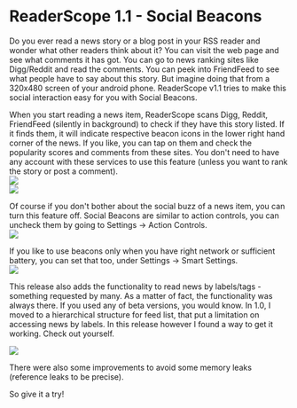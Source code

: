 ReaderScope 1.1 - Social Beacons
===
Do you ever read a news story or a blog post in your RSS reader and wonder what other readers think about it? You can visit the web page and see what comments it has got. You can go to news ranking sites like Digg/Reddit and read the comments. You can peek into FriendFeed to see what people have to say about this story. But imagine doing that from a 320x480 screen of your android phone. ReaderScope v1.1 tries to make this social interaction easy for you with Social Beacons.

  
When you start reading a news item, ReaderScope scans Digg, Reddit, FriendFeed (silently in background) to check if they have this story listed. If it finds them, it will indicate respective beacon icons in the lower right hand corner of the news. If you like, you can tap on them and check the popularity scores and comments from these sites. You don't need to have any account with these services to use this feature (unless you want to rank the story or post a comment).  
[![](http://1.bp.blogspot.com/_W6UcJjyXr24/SqtPTzNE4xI/AAAAAAAADYM/vMgqcrQu3R8/s400/screenshot1.png)][0]  
[![](http://2.bp.blogspot.com/_W6UcJjyXr24/SqtREdiHE2I/AAAAAAAADYU/tUGuHYwgyEg/s400/screenshot2.png)][1]  

Of course if you don't bother about the social buzz of a news item, you can turn this feature off. Social Beacons are similar to action controls, you can uncheck them by going to Settings -\> Action Controls.   
[![](http://2.bp.blogspot.com/_W6UcJjyXr24/SqtRE7aF9QI/AAAAAAAADYc/Yriix2_Xaho/s400/screenshot3.png)][2]  

  
If you like to use beacons only when you have right network or sufficient battery, you can set that too, under Settings -\> Smart Settings.  
[![](http://3.bp.blogspot.com/_W6UcJjyXr24/SqtRFYp4ajI/AAAAAAAADYk/Z4i3PJw0M18/s400/screenshot5.png)][3]  

This release also adds the functionality to read news by labels/tags - something requested by many. As a matter of fact, the functionality was always there. If you used any of beta versions, you would know. In 1.0, I moved to a hierarchical structure for feed list, that put a limitation on accessing news by labels. In this release however I found a way to get it working. Check out yourself. 

  
![](http://3.bp.blogspot.com/_W6UcJjyXr24/SqtStPPlRoI/AAAAAAAADYs/WD6081ozaK0/s400/screenshot6.png)

  
There were also some improvements to avoid some memory leaks (reference leaks to be precise).  

So give it a try!

[0]: http://1.bp.blogspot.com/_W6UcJjyXr24/SqtPTzNE4xI/AAAAAAAADYM/vMgqcrQu3R8/s1600-h/screenshot1.png
[1]: http://2.bp.blogspot.com/_W6UcJjyXr24/SqtREdiHE2I/AAAAAAAADYU/tUGuHYwgyEg/s1600-h/screenshot2.png
[2]: http://2.bp.blogspot.com/_W6UcJjyXr24/SqtRE7aF9QI/AAAAAAAADYc/Yriix2_Xaho/s1600-h/screenshot3.png
[3]: http://3.bp.blogspot.com/_W6UcJjyXr24/SqtRFYp4ajI/AAAAAAAADYk/Z4i3PJw0M18/s1600-h/screenshot5.png

